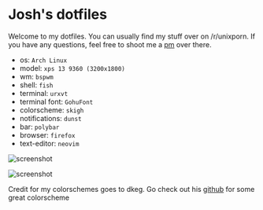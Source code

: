 # Josh's dotfiles

Welcome to my dotfiles. You can usually find my stuff over on /r/unixporn. If you have any questions, feel free to shoot me a [pm](reddit.com/u/fatal_squash) over there. 

* os: `Arch Linux`
* model: `xps 13 9360 (3200x1800)`
* wm: `bspwm`
* shell: `fish`
* terminal: `urxvt`
* terminal font: `GohuFont`
* colorscheme: `skigh`
* notifications: `dunst`
* bar: `polybar`
* browser: `firefox`
* text-editor: `neovim`

![screenshot](http://i.imgur.com/bZmR48X.png)

![screenshot](http://imgur.com/u4azWIR.png)

Credit for my colorschemes goes to dkeg. Go check out his [github](https://github.com/dkeg/crayolo) for some great colorscheme 



